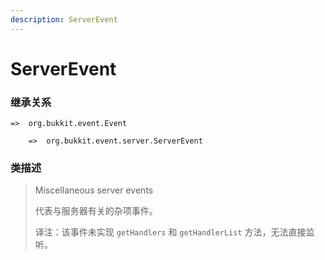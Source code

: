 ```yaml
---
description: ServerEvent
---
```


# ServerEvent

### 继承关系

    =>  org.bukkit.event.Event

        =>  org.bukkit.event.server.ServerEvent

### 类描述

> Miscellaneous server events
>
> 代表与服务器有关的杂项事件。
>
> 译注：该事件未实现 `getHandlers` 和 `getHandlerList` 方法，无法直接监听。